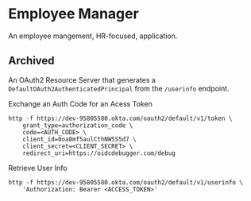 # Employee Manager

An employee mangement, HR-focused, application.

## Archived

An OAuth2 Resource Server that generates a `DefaultOAuth2AuthenticatedPrincipal` from the `/userinfo` endpoint.

Exchange an Auth Code for an Acess Token

```
http -f https://dev-95805580.okta.com/oauth2/default/v1/token \
    grant_type=authorization_code \
    code=<AUTH_CODE> \
    client_id=0oa8mf5aulCthNW5S5d7 \
    client_secret=<CLIENT_SECRET> \     
    redirect_uri=https://oidcdebugger.com/debug
```

Retrieve User Info

```
http -f https://dev-95805580.okta.com/oauth2/default/v1/userinfo \
    'Authorization: Bearer <ACCESS_TOKEN>'
```